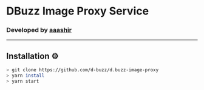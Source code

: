 # DBuzz Image Proxy Service
### Developed by **[aaashir](https://github.com/aaashir)**
---

## Installation ⚙
```bash
> git clone https://github.com/d-buzz/d.buzz-image-proxy
> yarn install
> yarn start
```